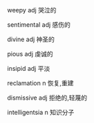 weepy		adj		哭泣的

sentimental		adj		感伤的

divine		adj		神圣的

pious		adj		虔诚的

insipid		adj		平淡

reclamation		n		恢复,重建

dismissive		adj		拒绝的,轻蔑的

intelligentsia		n		知识分子